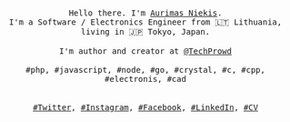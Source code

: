 <p align="center">
  <br>
  <br>
  <samp>Hello there. I'm <a href="https://aurimas.niekis.lt">Aurimas Niekis</a>.<br> I'm a Software / Electronics Engineer from 🇱🇹 Lithuania, living in 🇯🇵 Tokyo, Japan.</samp>
  <br>
  <br>
  <samp>I'm author and creator at <a href="https://www.techprowd.com">@TechProwd</a></samp>
  <br>
  <br>
  <samp>#php, #javascript, #node, #go, #crystal, #c, #cpp, #electronis, #cad</samp>
  <br>
  <br>
  <br>
  <samp><a href="https://twitter.com/aurimasniekis">#Twitter</a>, <a href="https://instagram.com/aurimasniekis">#Instagram</a>, <a href="https://facebook.com/aurimasniekis">#Facebook</a>, <a href="https://linkedin.com/in/aurimasniekis">#LinkedIn</a>, <a href="https://cv.aurimas.niekis.lt/">#CV</a></samp>
  <br>
  <br>
</p>
